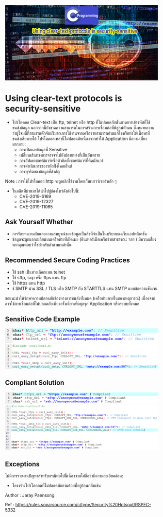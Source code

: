 <img src="40.PNG" >

# Using clear-text protocols is security-sensitive

* โปรโตคอล Clear-text เป็น ftp, telnet หรือ http ที่ไม่ปลอดภัยนั้นขาดการเข้ารหัสที่ใช้ขนส่งข้อมูล นอกจากนี้ยังขาดความสามารถในการสร้างการเชื่อมต่อที่พิสูจน์ตัวตน ซึ่งหมายความว่าผู้โจมตีที่สามารถดักจับปริมาณการใช้งานจากเครือข่ายสามารถอ่านแก้ไขหรือทำให้เนื้อหาที่ขนส่งเสียหายได้ โปรโตคอลเหล่านี้ไม่ปลอดภัยเนื่องจากทำให้ Application มีความเสี่ยงมากมาย:
  * การเปิดเผยข้อมูลที่ Sensitive
  * เปลี่ยนเส้นทางการจราจรไปยังปลายทางที่เป็นอันตราย
  * การอัปเดตซอฟต์แวร์หรือตัวติดตั้งซอฟต์แวร์ที่ติดมัลแวร์
  * การดำเนินการของรหัสฝั่งไคลเอ็นต์
  * การทุจริตของข้อมูลที่สำคัญ
  
Note : การใช้โปรโตคอล http จะถูกเลิกใช้งานโดยเว็บเบราว์เซอร์หลัก ๆ

* ในอดีตที่ผ่านมาได้นำไปสู่ช่องโหว่ดังต่อไปนี้:
  * CVE-2019-6169
  * CVE-2019-12327
  * CVE-2019-11065
  
 ## Ask Yourself Whether
 
  * การรักษาความลับและความสมบูรณ์ของข้อมูลเป็นสิ่งที่จำเป็นในบริบทของเว็บแอปพลิเคชัน
  * ข้อมูลจะถูกแลกเปลี่ยนบนเครือข่ายที่เปิดเผย (อินเทอร์เน็ตเครือข่ายสาธารณะ ฯลฯ )
  มีความเสี่ยงหากคุณตอบว่าใช่สำหรับคำถามเหล่านั้น
  
 ## Recommended Secure Coding Practices
  
  * ใช้ ssh เป็นทางเลือกแทน telnet  
  * ใช้ sftp, scp หรือ ftps แทน ftp
  * ใช้ https แทน http
  * ช้ SMTP ผ่าน SSL / TLS หรือ SMTP กับ STARTTLS แทน SMTP แบบข้อความชัดเจน
  
ขอแนะนำให้รักษาความปลอดภัยช่องทางการขนส่งทั้งหมด (เครือข่ายภายในของเหตุการณ์) เนื่องจากอาจใช้การเชื่อมต่อที่ไม่ปลอดภัยเพียงครั้งเดียวเพื่อบุกรุก Application หรือระบบทั้งหมด

## Sensitive Code Example

<img src="41.PNG" >

<img src="42.PNG" >

## Compliant Solution

<img src="43.PNG" >

<img src="44.PNG" >

## Exceptions

ไม่มีการรายงานปัญหาสำหรับกรณีต่อไปนี้เนื่องจากไม่ถือว่ามีความละเอียดอ่อน:

* โครงร่างโปรโตคอลที่ไม่ปลอดภัยตามด้วยที่อยู่ย้อนกลับเช่น

Author : Jaray Paensong

Ref : https://rules.sonarsource.com/c/type/Security%20Hotspot/RSPEC-5332
